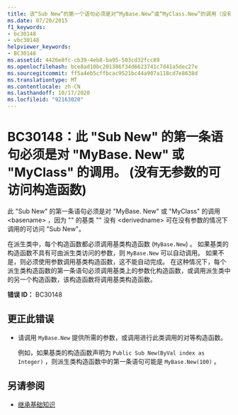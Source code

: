 ```yaml
---
title: 该“Sub New”的第一个语句必须是对“MyBase.New”或“MyClass.New”的调用（没有不带参数的可访问构造函数）
ms.date: 07/20/2015
f1_keywords:
- bc30148
- vbc30148
helpviewer_keywords:
- BC30148
ms.assetid: 4426e8fc-cb39-4eb8-ba95-503cd32fcc89
ms.openlocfilehash: bce8ad10bc201386f34d6623741c7d41a5dec27e
ms.sourcegitcommit: ff5a4eb5cffbcac9521bc44a907a118cd7e8638d
ms.translationtype: MT
ms.contentlocale: zh-CN
ms.lasthandoff: 10/17/2020
ms.locfileid: "92163020"
---
```

# <a name="bc30148-first-statement-of-this-sub-new-must-be-a-call-to-mybasenew-or-myclassnew-no-accessible-constructor-without-parameters"></a>BC30148：此 "Sub New" 的第一条语句必须是对 "MyBase. New" 或 "MyClass" 的调用。 (没有无参数的可访问构造函数) 

此 "Sub New" 的第一条语句必须是对 "MyBase. New" 或 "MyClass" 的调用 \<basename> ，因为 "" 的基类 "" 没有 \<derivedname> 可在没有参数的情况下调用的可访问 "Sub New"。

 在派生类中，每个构造函数都必须调用基类构造函数 (`MyBase.New`) 。 如果基类的构造函数不具有可由派生类访问的参数，则 `MyBase.New` 可以自动调用。 如果不是，则必须使用参数调用基类构造函数，这不能自动完成。 在这种情况下，每个派生类构造函数的第一条语句必须调用基类上的参数化构造函数，或调用派生类中的另一个构造函数，该构造函数将调用基类构造函数。

 **错误 ID：** BC30148

## <a name="to-correct-this-error"></a>更正此错误

- 请调用 `MyBase.New` 提供所需的参数，或调用进行此类调用的对等构造函数。

     例如，如果基类的构造函数声明为 `Public Sub New(ByVal index as Integer)` ，则派生类构造函数中的第一条语句可能是 `MyBase.New(100)` 。

## <a name="see-also"></a>另请参阅

- [继承基础知识](../../programming-guide/language-features/objects-and-classes/inheritance-basics.md)
